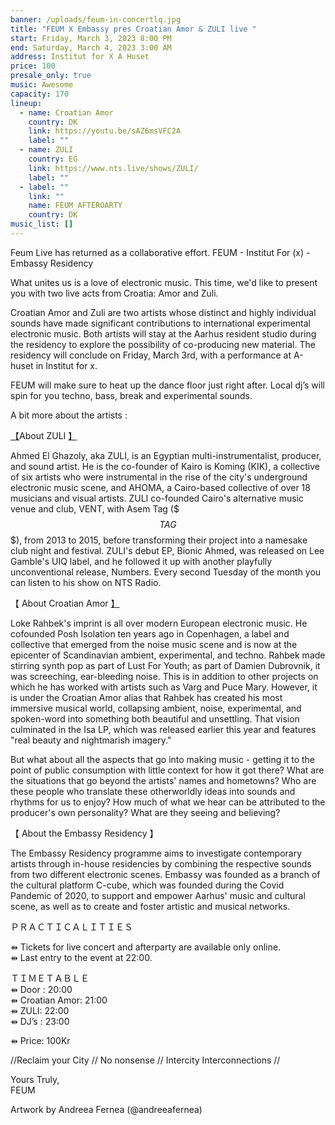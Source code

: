 ```yaml
---
banner: /uploads/feum-in-concertlq.jpg
title: "FEUM X Embassy pres Croatian Amor & ZULI live "
start: Friday, March 3, 2023 8:00 PM
end: Saturday, March 4, 2023 3:00 AM
address: Institut for X A Huset
price: 100
presale_only: true
music: Awesome
capacity: 170
lineup:
  - name: Croatian Amor
    country: DK
    link: https://youtu.be/sAZ6msVFC2A
    label: ""
  - name: ZULI
    country: EG
    link: https://www.nts.live/shows/ZULI/
    label: ""
  - label: ""
    link: ""
    name: FEUM AFTEROARTY
    country: DK
music_list: []
---
```

Feum Live has returned as a collaborative effort. FEUM - Institut For (x) - Embassy Residency

What unites us is a love of electronic music. This time, we'd like to present you with two live acts from Croatia: Amor and Zuli. 

Croatian Amor and Zuli are two artists whose distinct and highly individual sounds have made significant contributions to international experimental electronic music. Both artists will stay at the Aarhus resident studio during the residency to explore the possibility of co-producing new material. The residency will conclude on Friday, March 3rd, with a performance at A-huset in Institut for x. 

FEUM will make sure to heat up the dance floor just right after. Local dj’s will spin for you techno, bass, break and experimental sounds. 

A bit more about the artists : 

[【](https://coolsymbol.com/copy/Left_Black_Lenticular_Bracket_Symbol_%E3%80%90)About ZULI [】](https://coolsymbol.com/copy/Right_Black_Lenticular_Bracket_Symbol_%E3%80%91)

Ahmed El Ghazoly, aka ZULI, is an Egyptian multi-instrumentalist, producer, and sound artist. He is the co-founder of Kairo is Koming (KIK), a collective of six artists who were instrumental in the rise of the city's underground electronic music scene, and AHOMA, a Cairo-based collective of over 18 musicians and visual artists. ZULI co-founded Cairo's alternative music venue and club, VENT, with Asem Tag ($$$TAG$$$), from 2013 to 2015, before transforming their project into a namesake club night and festival. ZULI's debut EP, Bionic Ahmed, was released on Lee Gamble's UIQ label, and he followed it up with another playfully unconventional release, Numbers. Every second Tuesday of the month you can listen to his show on NTS Radio. [](https://www.nts.live/shows/ZULI/?fbclid=IwAR0ba9UEDGIUowGxqDL1mccdxhpr5xnha3TP14i5JzGhA9QMxwoyv5B6XYQ)

【 About Croatian Amor [】](https://coolsymbol.com/copy/Right_Black_Lenticular_Bracket_Symbol_%E3%80%91)

Loke Rahbek's imprint is all over modern European electronic music. He cofounded Posh Isolation ten years ago in Copenhagen, a label and collective that emerged from the noise music scene and is now at the epicenter of Scandinavian ambient, experimental, and techno. Rahbek made stirring synth pop as part of Lust For Youth; as part of Damien Dubrovnik, it was screeching, ear-bleeding noise. This is in addition to other projects on which he has worked with artists such as Varg and Puce Mary. However, it is under the Croatian Amor alias that Rahbek has created his most immersive musical world, collapsing ambient, noise, experimental, and spoken-word into something both beautiful and unsettling. That vision culminated in the Isa LP, which was released earlier this year and features "real beauty and nightmarish imagery." 

But what about all the aspects that go into making music - getting it to the point of public consumption with little context for how it got there? What are the situations that go beyond the artists' names and hometowns? Who are these people who translate these otherworldly ideas into sounds and rhythms for us to enjoy? How much of what we hear can be attributed to the producer's own personality? What are they seeing and believing?

【 About the Embassy Residency 】

The Embassy Residency programme aims to investigate contemporary artists through in-house residencies by combining the respective sounds from two different electronic scenes. Embassy was founded as a branch of the cultural platform C-cube, which was founded during the Covid Pandemic of 2020, to support and empower Aarhus' music and cultural scene, as well as to create and foster artistic and musical networks. 

ＰＲＡＣＴＩＣＡＬＩＴＩＥＳ

⇻ Tickets for live concert and afterparty are available only online. \
⇻ Last entry to the event at 22:00.

ＴＩＭＥＴＡＢＬＥ\
⇻ Door : 20:00 \
⇻ Croatian Amor: 21:00\
⇻ ZULI: 22:00\
⇻ DJ’s : 23:00 

⇻ Price: 100Kr 

//Reclaim your City // No nonsense // Intercity Interconnections // 

Yours Truly,\
FEUM



Artwork by Andreea Fernea (@andreeafernea)